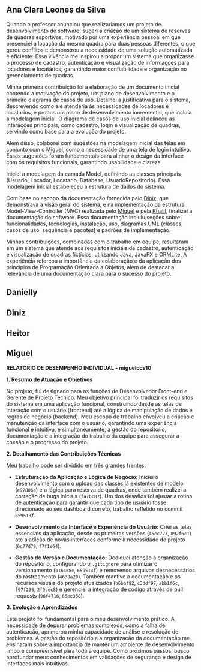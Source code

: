 ## Ana Clara Leones da Silva

Quando o professor anunciou que realizaríamos um projeto de desenvolvimento de software, sugeri a criação de um sistema de reservas de quadras esportivas, motivado por uma experiência pessoal em que presenciei a locação da mesma quadra para duas pessoas diferentes, o que gerou conflitos e demonstrou a necessidade de uma solução automatizada e eficiente. Essa vivência me inspirou a propor um sistema que organizasse o processo de cadastro, autenticação e visualização de informações para locadores e locatários, garantindo maior confiabilidade e organização no gerenciamento de quadras.

Minha primeira contribuição foi a elaboração de um documento inicial contendo a motivação do projeto, um plano de desenvolvimento e o primeiro diagrama de casos de uso. Detalhei a justificativa para o sistema, descrevendo como ele atenderia às necessidades de locadores e locatários, e propus um plano de desenvolvimento incremental, que incluía a modelagem inicial. O diagrama de casos de uso inicial delineou as interações principais, como cadastro, login e visualização de quadras, servindo como base para a evolução do projeto.

Além disso, colaborei com sugestões na modelagem inicial das telas em conjunto com o [Miguel](https://github.com/miguelccs10), como a necessidade de uma tela de login intuitiva. Essas sugestões foram fundamentais para alinhar o design da interface com os requisitos funcionais, garantindo usabilidade e clareza.

Iniciei a modelagem da camada Model, definindo as classes principais (Usuario, Locador, Locatario, Database, UsuarioRepositorio). Essa modelagem inicial estabeleceu a estrutura de dados do sistema.

Com base no escopo da documentação fornecida pelo [Diniz](https://github.com/dinizanjos), que demonstrava a visão geral do sistema, e na implementação da estrutura Model-View-Controller (MVC) realizada pelo [Miguel](https://github.com/miguelccs10) e pela [Khalil](https://github.com/Khalielly), finalizei a documentação do software. Essa documentação incluiu seções sobre funcionalidades, tecnologias, instalação, uso, diagramas UML (classes, casos de uso, sequência e pacotes) e padrões de implementação.

Minhas contribuições, combinadas com o trabalho em equipe, resultaram em um sistema que atende aos requisitos iniciais de cadastro, autenticação e visualização de quadras fictícias, utilizando Java, JavaFX e ORMLite. A experiência reforçou a importância da colaboração e da aplicação dos princípios de Programação Orientada a Objetos, além de destacar a relevância de uma documentação clara para o sucesso do projeto.

## Danielly

## Diniz

## Heitor

## Miguel

**RELATÓRIO DE DESEMPENHO INDIVIDUAL - miguelccs10**

**1. Resumo de Atuação e Objetivos**

No projeto, fui designado para as funções de Desenvolvedor Front-end e Gerente de Projeto Técnico. Meu objetivo principal foi traduzir os requisitos do sistema em uma aplicação funcional, construindo desde as telas de interação com o usuário (frontend) até a lógica de manipulação de dados e regras de negócio (backend). Meu escopo de trabalho envolveu a criação e manutenção da interface com o usuário, garantindo uma experiência funcional e intuitiva, e simultaneamente, a gestão do repositório, documentação e a integração do trabalho da equipe para assegurar a coesão e o progresso do projeto.

**2. Detalhamento das Contribuições Técnicas**

Meu trabalho pode ser dividido em três grandes frentes:

* **Estruturação da Aplicação e Lógica de Negócio:** Iniciei o desenvolvimento com o upload das classes já existentes de modelo (`e97806a`) e a lógica para reserva de quadras, onde também realizei a correção de bugs iniciais (`fa7bc07`). Um dos desafios foi ajustar a rotina de autenticação para garantir que cada tipo de usuário fosse direcionado ao seu dashboard correto, trabalho refletido no commit `659513f`.

* **Desenvolvimento da Interface e Experiência do Usuário:** Criei as telas essenciais da aplicação, desde as primeiras versões (`45ec723`, `892f6c1`) até a adição de novas interfaces conforme a necessidade do projeto (`6c77d79`, `f7f1e64`).

* **Gestão de Versão e Documentação:** Dediquei atenção à organização do repositório, configurando o `.gitignore` para otimizar o versionamento (`b16468e`, `659513f`) e removendo arquivos desnecessários do rastreamento (`4638a20`). Também mantive a documentação e os recursos visuais do projeto atualizados (`b6baf92`, `c3ddf97`, `abb1f6c`, `f97f236`, `2f9cec8`) e gerenciei a integração de código através de pull requests (`96f4716`, `66ec358`).

**3. Evolução e Aprendizados**

Este projeto foi fundamental para o meu desenvolvimento prático. A necessidade de depurar problemas complexos, como a falha de autenticação, aprimorou minha capacidade de análise e resolução de problemas. A gestão do repositório e a organização da documentação me ensinaram sobre a importância de manter um ambiente de desenvolvimento limpo e compreensível para toda a equipe. Como próximos passos, busco aprofundar meus conhecimentos em validações de segurança e design de interfaces mais intuitivas.
